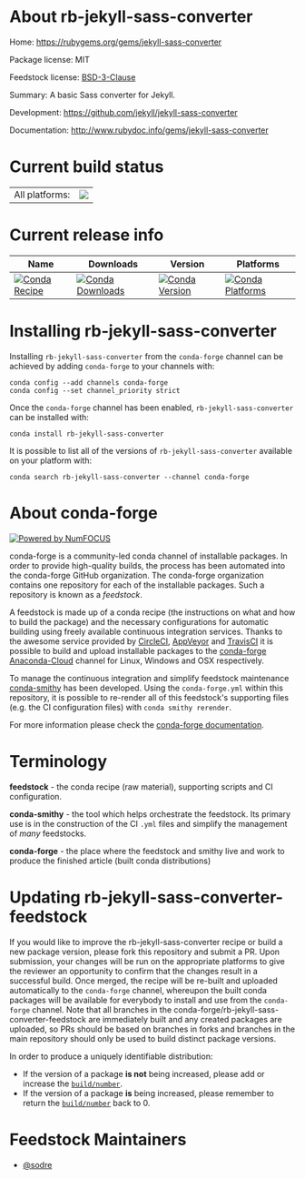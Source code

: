 About rb-jekyll-sass-converter
==============================

Home: https://rubygems.org/gems/jekyll-sass-converter

Package license: MIT

Feedstock license: [BSD-3-Clause](https://github.com/conda-forge/rb-jekyll-sass-converter-feedstock/blob/master/LICENSE.txt)

Summary: A basic Sass converter for Jekyll.

Development: https://github.com/jekyll/jekyll-sass-converter

Documentation: http://www.rubydoc.info/gems/jekyll-sass-converter

Current build status
====================


<table><tr><td>All platforms:</td>
    <td>
      <a href="https://dev.azure.com/conda-forge/feedstock-builds/_build/latest?definitionId=7620&branchName=master">
        <img src="https://dev.azure.com/conda-forge/feedstock-builds/_apis/build/status/rb-jekyll-sass-converter-feedstock?branchName=master">
      </a>
    </td>
  </tr>
</table>

Current release info
====================

| Name | Downloads | Version | Platforms |
| --- | --- | --- | --- |
| [![Conda Recipe](https://img.shields.io/badge/recipe-rb--jekyll--sass--converter-green.svg)](https://anaconda.org/conda-forge/rb-jekyll-sass-converter) | [![Conda Downloads](https://img.shields.io/conda/dn/conda-forge/rb-jekyll-sass-converter.svg)](https://anaconda.org/conda-forge/rb-jekyll-sass-converter) | [![Conda Version](https://img.shields.io/conda/vn/conda-forge/rb-jekyll-sass-converter.svg)](https://anaconda.org/conda-forge/rb-jekyll-sass-converter) | [![Conda Platforms](https://img.shields.io/conda/pn/conda-forge/rb-jekyll-sass-converter.svg)](https://anaconda.org/conda-forge/rb-jekyll-sass-converter) |

Installing rb-jekyll-sass-converter
===================================

Installing `rb-jekyll-sass-converter` from the `conda-forge` channel can be achieved by adding `conda-forge` to your channels with:

```
conda config --add channels conda-forge
conda config --set channel_priority strict
```

Once the `conda-forge` channel has been enabled, `rb-jekyll-sass-converter` can be installed with:

```
conda install rb-jekyll-sass-converter
```

It is possible to list all of the versions of `rb-jekyll-sass-converter` available on your platform with:

```
conda search rb-jekyll-sass-converter --channel conda-forge
```


About conda-forge
=================

[![Powered by
NumFOCUS](https://img.shields.io/badge/powered%20by-NumFOCUS-orange.svg?style=flat&colorA=E1523D&colorB=007D8A)](https://numfocus.org)

conda-forge is a community-led conda channel of installable packages.
In order to provide high-quality builds, the process has been automated into the
conda-forge GitHub organization. The conda-forge organization contains one repository
for each of the installable packages. Such a repository is known as a *feedstock*.

A feedstock is made up of a conda recipe (the instructions on what and how to build
the package) and the necessary configurations for automatic building using freely
available continuous integration services. Thanks to the awesome service provided by
[CircleCI](https://circleci.com/), [AppVeyor](https://www.appveyor.com/)
and [TravisCI](https://travis-ci.com/) it is possible to build and upload installable
packages to the [conda-forge](https://anaconda.org/conda-forge)
[Anaconda-Cloud](https://anaconda.org/) channel for Linux, Windows and OSX respectively.

To manage the continuous integration and simplify feedstock maintenance
[conda-smithy](https://github.com/conda-forge/conda-smithy) has been developed.
Using the ``conda-forge.yml`` within this repository, it is possible to re-render all of
this feedstock's supporting files (e.g. the CI configuration files) with ``conda smithy rerender``.

For more information please check the [conda-forge documentation](https://conda-forge.org/docs/).

Terminology
===========

**feedstock** - the conda recipe (raw material), supporting scripts and CI configuration.

**conda-smithy** - the tool which helps orchestrate the feedstock.
                   Its primary use is in the construction of the CI ``.yml`` files
                   and simplify the management of *many* feedstocks.

**conda-forge** - the place where the feedstock and smithy live and work to
                  produce the finished article (built conda distributions)


Updating rb-jekyll-sass-converter-feedstock
===========================================

If you would like to improve the rb-jekyll-sass-converter recipe or build a new
package version, please fork this repository and submit a PR. Upon submission,
your changes will be run on the appropriate platforms to give the reviewer an
opportunity to confirm that the changes result in a successful build. Once
merged, the recipe will be re-built and uploaded automatically to the
`conda-forge` channel, whereupon the built conda packages will be available for
everybody to install and use from the `conda-forge` channel.
Note that all branches in the conda-forge/rb-jekyll-sass-converter-feedstock are
immediately built and any created packages are uploaded, so PRs should be based
on branches in forks and branches in the main repository should only be used to
build distinct package versions.

In order to produce a uniquely identifiable distribution:
 * If the version of a package **is not** being increased, please add or increase
   the [``build/number``](https://docs.conda.io/projects/conda-build/en/latest/resources/define-metadata.html#build-number-and-string).
 * If the version of a package **is** being increased, please remember to return
   the [``build/number``](https://docs.conda.io/projects/conda-build/en/latest/resources/define-metadata.html#build-number-and-string)
   back to 0.

Feedstock Maintainers
=====================

* [@sodre](https://github.com/sodre/)


